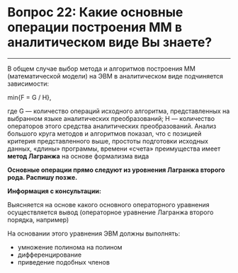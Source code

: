 # Вопрос 22: Какие основные операции построения ММ в аналитическом виде Вы знаете?
___

В общем случае выбор метода и алгоритмов построения ММ (математической модели) на ЭВМ в аналитическом виде подчиняется зависимости:

min{F = G / H},

где G — количество операций исходного алгоритма, представленных на выбранном языке аналитических преобразований; Н — количество операторов этого средства аналитических преобразований. Анализ большого круга методов и алгоритмов показал, что с позицией критерия представленного выше, простоты подготовки исходных данных, «длины» программы, времени «счета» преимущества имеет **метод Лагранжа** на основе формализма вида

**Основные операции прямо следуют из уровнения Лагранжа второго рода. Распишу позже.**



**Информация с консультации:**

Выясняется на основе какого основного операторного уравнения осуществляется вывод (операторное уравнение Лагранжа второго порядка, например)

На основании этого уравнения ЭВМ должны выполнять:
* умножение полинома на полином
* дифференцирование
* приведение подобных членов




